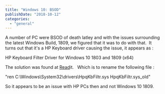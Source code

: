 ```yaml
---
title: "Windows 10: BSOD"
publishDate: "2018-10-12"
categories: 
  - "general"
---
```


A number of PC were BSOD of death latley and with the issues surrounding the latest Windows Build, 1809, we figured that it was to do with that.  It turns out that it's a HP Keyboard driver causing the issue, it appears as :  
  
HP Keyboard Filter Driver for Windows 10 1803 and 1809 (x64)  
  
The solution was found at [Read](https://www.reddit.com/r/Windows10/comments/9n0bkw/one_of_these_quality_updates_can_cause_an/)it.   Which is to rename the following file :  
  
"ren C:\\Windows\\System32\\drivers\\HpqKbFiltr.sys HpqKbFiltr.sys\_old"  
  
So it appears to be an issue with HP PCs then and not Windows 10 1809.
